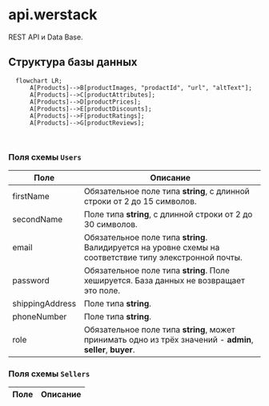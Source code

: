 # api.werstack

REST API и Data Base.

## Структура базы данных
```mermaid
  flowchart LR;
      A[Products]-->B[productImages, "prodactId", "url", "altText"];
      A[Products]-->C[productAttributes];
      A[Products]-->D[productPrices];
      A[Products]-->E[productDiscounts];
      A[Products]-->F[productRatings];
      A[Products]-->G[productReviews];

      
```

    
### Поля схемы `Users`

Поле | Описание
-----|------------
firstName | Обязательное поле типа **string**, с длинной строки от 2 до 15 символов.
secondName | Поле типа **string**, с длинной строки от 2 до 30 символов.
email | Обязательное поле типа **string**. Валидируется на уровне схемы на соответствие типу элекстронной почты.
password | Обязательное поле типа **string**. Поле хешируется. База данных не возвращает это поле.
shippingAddress | Поле типа **string**.
phoneNumber | Поле типа **string**.
role | Обязательное поле типа **string**, может принимать одно из трёх значений - **admin**, **seller**, **buyer**.

### Поля схемы `Sellers`

Поле | Описание
-----|------------
